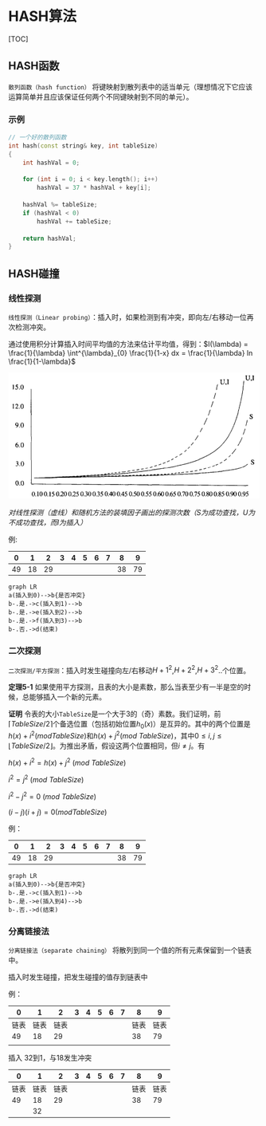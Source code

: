 # HASH算法

[TOC]



## HASH函数

`散列函数（hash function）` 将键映射到散列表中的适当单元（理想情况下它应该运算简单并且应该保证任何两个不同键映射到不同的单元）。

### 示例

```c++
// 一个好的散列函数
int hash(const string& key, int tableSize)
{
    int hashVal = 0;

    for (int i = 0; i < key.length(); i++)
        hashVal = 37 * hashVal + key[i];

    hashVal %= tableSize;
    if (hashVal < 0)
        hashVal += tableSize;

    return hashVal;
}
```



## HASH碰撞

### 线性探测

`线性探测（Linear probing）`：插入时，如果检测到有冲突，即向左/右移动一位再次检测冲突。

通过使用积分计算插入时间平均值的方法来估计平均值，得到：$I(\lambda) = \frac{1}{\lambda} \int^{\lambda}_{0} \frac{1}{1-x} dx = \frac{1}{\lambda} ln \frac{1}{1-\lambda}$

![linear_probing](res/linear_probing.png)

*对线性探测（虚线）和随机方法的装填因子画出的探测次数（S为成功查找，U为不成功查找，而I为插入）*

例:

| 0    | 1    | 2    | 3    | 4    | 5    | 6    | 7    | 8    | 9    |
| ---- | ---- | ---- | ---- | ---- | ---- | ---- | ---- | ---- | ---- |
| 49   | 18   | 29   |      |      |      |      |      | 38   | 79   |

```mermaid
graph LR
a(插入到0)-->b{是否冲突}
b-.是.->c(插入到1)-->b
b-.是.->e(插入到2)-->b
b-.是.->f(插入到3)-->b
b-.否.->d(结束)
```

### 二次探测

`二次探测/平方探测`：插入时发生碰撞向左/右移动$H+1^2$,$H+2^2$,$H+3^2$..个位置。

**定理5-1** 如果使用平方探测，且表的大小是素数，那么当表至少有一半是空的时候，总能够插入一个新的元素。

**证明** 令表的大小`TableSize`是一个大于3的（奇）素数。我们证明，前$\lceil TableSize/2 \rceil$个备选位置（包括初始位置$h_0(x)$）是互异的。其中的两个位置是$h(x) + i^2 (mod TableSize)$和$h(x) + j^2 (mod\ TableSize)$，其中$0 \leqslant i, j \leqslant \lfloor TableSize/2 \rfloor$。为推出矛盾，假设这两个位置相同，但$i \neq j$。有

$h(x) + i^2 = h(x) + j^2\ (mod\ TableSize)$

$i^2 = j^2\ (mod\ TableSize)$

$i^2 - j^2 = 0\ (mod\ TableSize)$

$(i-j)(i+j)=0 (mod TableSize)$

例：

| 0    | 1    | 2    | 3    | 4    | 5    | 6    | 7    | 8    | 9    |
| ---- | ---- | ---- | ---- | ---- | ---- | ---- | ---- | ---- | ---- |
| 49   | 18   | 29   |      |      |      |      |      | 38   | 79   |

```mermaid
graph LR
a(插入到0)-->b{是否冲突}
b-.是.->c(插入到1)-->b
b-.是.->e(插入到4)-->b
b-.否.->d(结束)
```

### 分离链接法

`分离链接法（separate chaining）` 将散列到同一个值的所有元素保留到一个链表中。

插入时发生碰撞，把发生碰撞的值存到链表中

例：

| 0    | 1    | 2    | 3    | 4    | 5    | 6    | 7    | 8    | 9    |
| ---- | ---- | ---- | ---- | ---- | ---- | ---- | ---- | ---- | ---- |
| 链表 | 链表 | 链表 |      |      |      |      |      | 链表 | 链表 |
| 49   | 18   | 29   |      |      |      |      |      | 38   | 79   |
|      |      |      |      |      |      |      |      |      |      |

插入 32到1，与18发生冲突

| 0    | 1    | 2    | 3    | 4    | 5    | 6    | 7    | 8    | 9    |
| ---- | ---- | ---- | ---- | ---- | ---- | ---- | ---- | ---- | ---- |
| 链表 | 链表 | 链表 |      |      |      |      |      | 链表 | 链表 |
| 49   | 18   | 29   |      |      |      |      |      | 38   | 79   |
|      | 32   |      |      |      |      |      |      |      |      |
